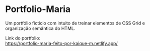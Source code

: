 # Portfolio-Maria
Um portfólio ficticio com intuito de treinar elementos de CSS Grid e organização semântica do HTML.

Link do portfolio: <br>
https://portfolio-maria-feito-por-kaique-m.netlify.app/
